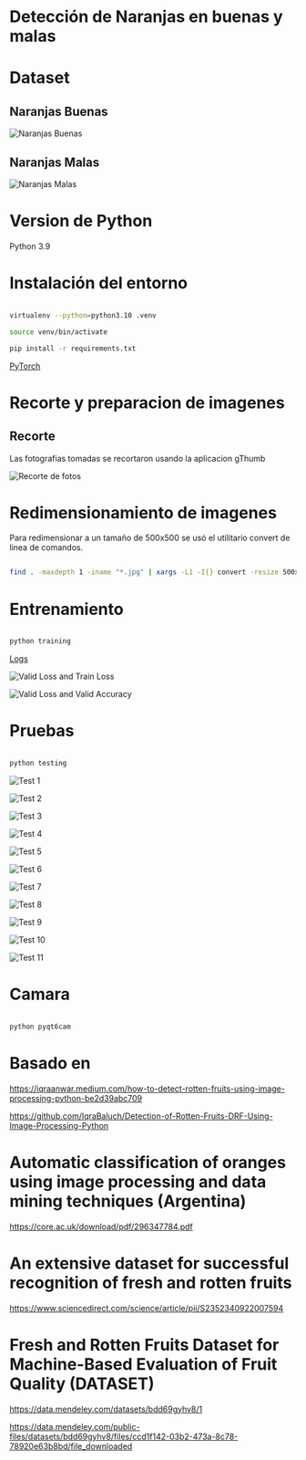 Detección de Naranjas en buenas y malas
======

# Dataset

## Naranjas Buenas

![Naranjas Buenas](/imagenes/naranjas-buenas.png)

## Naranjas Malas

![Naranjas Malas](/imagenes/naranjas-malas.png)




# Version de Python

Python 3.9

# Instalación del entorno

```bash

virtualenv --python=python3.10 .venv

source venv/bin/activate

pip install -r requirements.txt

```

[PyTorch](https://www.gcptutorials.com/post/how-to-install-pytorch-with-pip)


# Recorte y preparacion de imagenes

## Recorte
Las fotografias tomadas se recortaron usando la aplicacion gThumb

![Recorte de fotos](/imagenes/recortar-fotos.jpeg)

# Redimensionamiento de imagenes

Para redimensionar a un tamaño de 500x500 se usó el utilitario convert de linea de comandos.

```bash

find . -maxdepth 1 -iname "*.jpg" | xargs -L1 -I{} convert -resize 500x500 "{}" resize/"{}"

```


# Entrenamiento

```bash

python training

```

[Logs](logs-training.md)


![Valid Loss and Train Loss](/imagenes/ValidLossandTrainLoss.png)


![Valid Loss and Valid Accuracy](/imagenes/ValidLossandValidAccuracy.png)


# Pruebas

```bash

python testing

```


![Test 1](/imagenes/test1.png)

![Test 2](/imagenes/test2.png)

![Test 3](/imagenes/test3.png)

![Test 4](/imagenes/test4.png)

![Test 5](/imagenes/test5.png)

![Test 6](/imagenes/test6.png)

![Test 7](/imagenes/test7.png)

![Test 8](/imagenes/test8.png)

![Test 9](/imagenes/test9.png)

![Test 10](/imagenes/test10.png)

![Test 11](/imagenes/test11.png)


# Camara

```bash

python pyqt6cam

```


# Basado en

https://iqraanwar.medium.com/how-to-detect-rotten-fruits-using-image-processing-python-be2d39abc709

https://github.com/IqraBaluch/Detection-of-Rotten-Fruits-DRF-Using-Image-Processing-Python


# Automatic classification of oranges using image processing and data mining techniques (Argentina)
https://core.ac.uk/download/pdf/296347784.pdf

# An extensive dataset for successful recognition of fresh and rotten fruits

https://www.sciencedirect.com/science/article/pii/S2352340922007594

# Fresh and Rotten Fruits Dataset for Machine-Based Evaluation of Fruit Quality (DATASET)

https://data.mendeley.com/datasets/bdd69gyhv8/1

https://data.mendeley.com/public-files/datasets/bdd69gyhv8/files/ccd1f142-03b2-473a-8c78-78920e63b8bd/file_downloaded